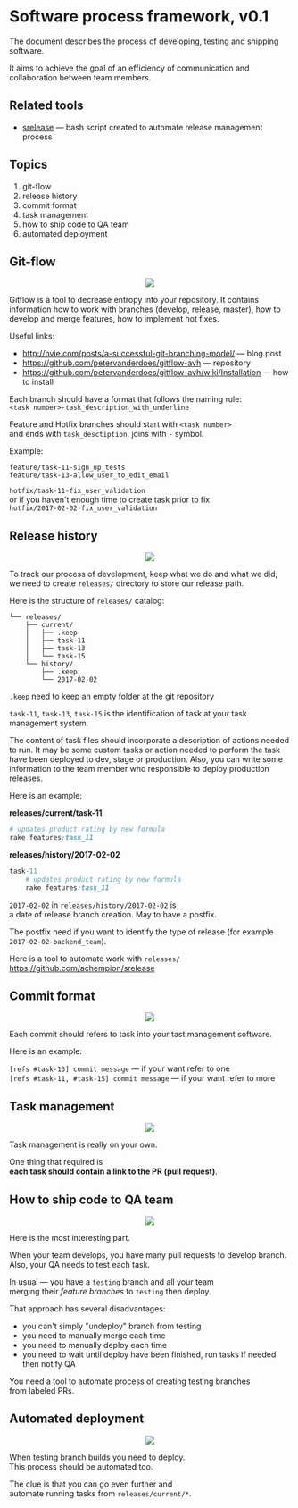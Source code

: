 # Software process framework, v0.1

The document describes the process of developing, testing and shipping software.

It aims to achieve the goal of an efficiency of communication and collaboration between team members.

## Related tools

- [srelease](https://github.com/achempion/srelease) — bash script created to automate release management process


## Topics

1. git-flow
2. release history
3. commit format
4. task management
5. how to ship code to QA team
6. automated deployment

## Git-flow

<p align="center">
  <img src="https://raw.githubusercontent.com/achempion/software_process_framework/master/illustrations/git-flow.png" />
</p>

Gitflow is a tool to decrease entropy into your repository.
It contains information how to work with branches (develop, release, master),
how to develop and merge features, how to implement hot fixes.

Useful links:
- http://nvie.com/posts/a-successful-git-branching-model/ — blog post
- https://github.com/petervanderdoes/gitflow-avh — repository
- https://github.com/petervanderdoes/gitflow-avh/wiki/Installation — how to install

Each branch should have a format that follows the naming rule:  
`<task number>-task_description_with_underline`

Feature and Hotfix branches should start with `<task number>`  
and ends with `task_desctiption`, joins with `-` symbol.

Example:

`feature/task-11-sign_up_tests`  
`feature/task-13-allow_user_to_edit_email`

`hotfix/task-11-fix_user_validation`  
or if you haven't enough time to create task prior to fix  
`hotfix/2017-02-02-fix_user_validation`

## Release history

<p align="center">
  <img src="https://raw.githubusercontent.com/achempion/software_process_framework/master/illustrations/release-history.png" />
</p>

To track our process of development, keep what we do and what we did,  
we need to create `releases/` directory to store our release path.

Here is the structure of `releases/` catalog:

```
└── releases/
    ├── current/
    │   ├── .keep
    │   ├── task-11
    │   ├── task-13
    │   └── task-15
    └── history/
        ├── .keep
        └── 2017-02-02
```

`.keep` need to keep an empty folder at the git repository

`task-11`, `task-13`, `task-15` is the identification of task at your task management system.

The content of task files should incorporate a description of actions needed to run.
It may be some custom tasks or action needed to perform the task have been deployed to dev, stage or production.
Also, you can write some information to the team member who responsible to deploy production releases.

Here is an example:

**releases/current/task-11**
```ruby
# updates product rating by new formula
rake features:task_11
```


**releases/history/2017-02-02**
```ruby
task-11
    # updates product rating by new formula
    rake features:task_11
```

`2017-02-02` in `releases/history/2017-02-02` is  
a date of release branch creation. May to have a postfix.

The postfix need if you want to identify the type of release (for example `2017-02-02-backend_team`).

Here is a tool to automate work with `releases/`  
https://github.com/achempion/srelease

## Commit format

<p align="center">
  <img src="https://raw.githubusercontent.com/achempion/software_process_framework/master/illustrations/commit-format.png" />
</p>

Each commit should refers to task into your tast management software.

Here is an example:

`[refs #task-13] commit message` — if your want refer to one  
`[refs #task-11, #task-15] commit message` — if your want refer to more

## Task management

<p align="center">
  <img src="https://raw.githubusercontent.com/achempion/software_process_framework/master/illustrations/task-management.png" />
</p>

Task management is really on your own.

One thing that required is  
**each task should contain a link to the PR (pull request)**.

## How to ship code to QA team

<p align="center">
  <img src="https://raw.githubusercontent.com/achempion/software_process_framework/master/illustrations/ship-to-qa.png" />
</p>

Here is the most interesting part.

When your team develops, you have many pull requests to develop branch.  
Also, your QA needs to test each task.

In usual — you have a `testing` branch and all your team  
merging their *feature branches* to `testing` then deploy.

That approach has several disadvantages:  
- you can't simply "undeploy" branch from testing
- you need to manually merge each time
- you need to manually deploy each time
- you need to wait until deploy have been finished,
  run tasks if needed then notify QA

You need a tool to automate process of creating testing branches  
from labeled PRs.

## Automated deployment

<p align="center">
  <img src="https://raw.githubusercontent.com/achempion/software_process_framework/master/illustrations/automated-deployment.png" />
</p>

When testing branch builds you need to deploy.  
This process should be automated too.

The clue is that you can go even further and  
automate running tasks from `releases/current/*`.
